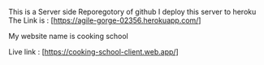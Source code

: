 
This is a Server side Reporegotory of github 
I deploy this server to heroku
The Link is : [https://agile-gorge-02356.herokuapp.com/]

My website name is cooking school

Live link : [https://cooking-school-client.web.app/]

